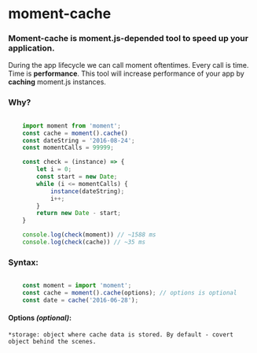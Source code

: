 # moment-cache

### Moment-cache is moment.js-depended tool to speed up your application.

During the app lifecycle we can call moment oftentimes. Every call is time. Time is **performance**. This tool will increase performance of your app by **caching** moment.js instances.

### Why?

```javascript

	import moment from 'moment';
	const cache = moment().cache()
	const dateString = '2016-08-24';
	const momentCalls = 99999;

	const check = (instance) => {
		let i = 0;
		const start = new Date;
		while (i <= momentCalls) {
			instance(dateString);
			i++;
		}
		return new Date - start;
	}

	console.log(check(moment)) // ~1588 ms
	console.log(check(cache)) // ~35 ms

```

### Syntax: 

```javascript

	const moment = import 'moment';
	const cache = moment().cache(options); // options is optional
	const date = cache('2016-06-28');

```
	
#### Options *(optional)*:
	*storage: object where cache data is stored. By default - covert object behind the scenes.
  


